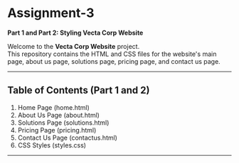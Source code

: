 # Assignment-3  
**Part 1 and Part 2: Styling Vecta Corp Website**

Welcome to the **Vecta Corp Website** project.  
This repository contains the HTML and CSS files for the website's main page, about us page, solutions page, pricing page, and contact us page.

---

## Table of Contents (Part 1 and 2)
1. Home Page (home.html)  
2. About Us Page (about.html)  
3. Solutions Page (solutions.html)  
4. Pricing Page (pricing.html)  
5. Contact Us Page (contactus.html)  
6. CSS Styles (styles.css)  

---
